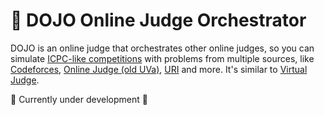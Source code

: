 # 🥋 DOJO Online Judge Orchestrator

DOJO is an online judge that orchestrates other online judges, so you can simulate [ICPC-like competitions](https://en.wikipedia.org/wiki/International_Collegiate_Programming_Contest) with problems from multiple sources, like [Codeforces](http://codeforces.com/), [Online Judge (old UVa)](https://onlinejudge.org/), [URI](https://www.urionlinejudge.com.br/) and more. It's similar to [Virtual Judge](https://vjudge.net/).

🚧 Currently under development 🚧
